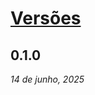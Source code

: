 # [Versões](https://github.com/JacksonLRD/betting-tool-web/releases)

## 0.1.0

_14 de junho, 2025_
